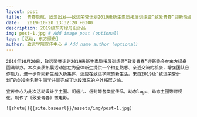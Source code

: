 ```yaml
---
layout: post
title:  青春启航，致爱出发——致远荣誉计划2019级新生素质拓展训练暨“致爱青春”迎新晚会
date:   2019-10-20 13:32:20 +0300
description: 2019级东方绿舟设计品
img: post-1.jpg # Add image post (optional)
tags: [活动, 东方绿舟]
author: 致远学院宣传中心 # Add name author (optional)
---
```

    2019年10月20日，致远荣誉计划2019级新生素质拓展训练暨“致爱青春”迎新晚会在东方绿舟圆满举办。本次素质拓展活动旨在为全体新生提供一个相互熟悉、亲近交流的机会，增强团队合作能力，进一步帮助新生融入新集体，适应在致远学院的新生活。来自2019级“致远荣誉计划”的300余名新生同学共同完成了这段难忘的户外拓展之旅。

    宣传中心为此次活动设计了主图、明信片、信封等各类宣传品，动态logo、动态主图等可视化，制作了《致爱青春》微电影。
    
    ![zhutu]({{site.baseurl}}/assets/img/post-1.jpg)

